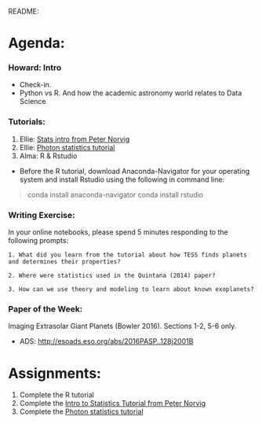 README:
# Agenda:

### Howard: Intro
- Check-in.
- Python vs R. And how the academic astronomy world relates to Data Science

    
### Tutorials:
1. Ellie: [Stats intro from Peter Norvig](https://nbviewer.jupyter.org/url/norvig.com/ipython/Probability.ipynb)
2. Ellie: [Photon statistics tutorial](photon_stats_tutorial.ipynb)
3. Alma: R & Rstudio 
- Before the R tutorial, download Anaconda-Navigator for your operating system and install Rstudio using the following in command line:
> conda install anaconda-navigator
> conda install rstudio

### Writing Exercise: 
In your online notebooks, please spend 5 minutes responding to the following prompts:

    1. What did you learn from the tutorial about how TESS finds planets and determines their properties?
    
    2. Where were statistics used in the Quintana (2014) paper?
    
    3. How can we use theory and modeling to learn about known exoplanets?


### Paper of the Week:
Imaging Extrasolar Giant Planets (Bowler 2016). Sections 1-2, 5-6 only.
 * ADS: http://esoads.eso.org/abs/2016PASP..128j2001B


# Assignments:

1. Complete the R tutorial
2. Complete the [Intro to Statistics Tutorial from Peter Norvig](https://nbviewer.jupyter.org/url/norvig.com/ipython/Probability.ipynb)
3. Complete the [Photon statistics tutorial](photon_stats_tutorial.ipynb)
